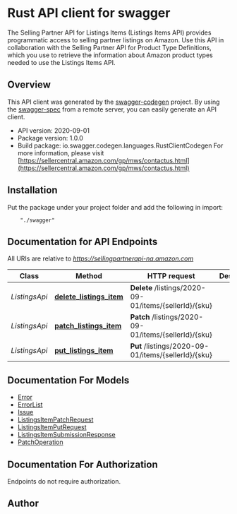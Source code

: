 # Rust API client for swagger

The Selling Partner API for Listings Items (Listings Items API) provides programmatic access to selling partner listings on Amazon. Use this API in collaboration with the Selling Partner API for Product Type Definitions, which you use to retrieve the information about Amazon product types needed to use the Listings Items API.

## Overview
This API client was generated by the [swagger-codegen](https://github.com/swagger-api/swagger-codegen) project.  By using the [swagger-spec](https://github.com/swagger-api/swagger-spec) from a remote server, you can easily generate an API client.

- API version: 2020-09-01
- Package version: 1.0.0
- Build package: io.swagger.codegen.languages.RustClientCodegen
For more information, please visit [https://sellercentral.amazon.com/gp/mws/contactus.html](https://sellercentral.amazon.com/gp/mws/contactus.html)

## Installation
Put the package under your project folder and add the following in import:
```
    "./swagger"
```

## Documentation for API Endpoints

All URIs are relative to *https://sellingpartnerapi-na.amazon.com*

Class | Method | HTTP request | Description
------------ | ------------- | ------------- | -------------
*ListingsApi* | [**delete_listings_item**](docs/ListingsApi.md#delete_listings_item) | **Delete** /listings/2020-09-01/items/{sellerId}/{sku} | 
*ListingsApi* | [**patch_listings_item**](docs/ListingsApi.md#patch_listings_item) | **Patch** /listings/2020-09-01/items/{sellerId}/{sku} | 
*ListingsApi* | [**put_listings_item**](docs/ListingsApi.md#put_listings_item) | **Put** /listings/2020-09-01/items/{sellerId}/{sku} | 


## Documentation For Models

 - [Error](docs/Error.md)
 - [ErrorList](docs/ErrorList.md)
 - [Issue](docs/Issue.md)
 - [ListingsItemPatchRequest](docs/ListingsItemPatchRequest.md)
 - [ListingsItemPutRequest](docs/ListingsItemPutRequest.md)
 - [ListingsItemSubmissionResponse](docs/ListingsItemSubmissionResponse.md)
 - [PatchOperation](docs/PatchOperation.md)


## Documentation For Authorization
 Endpoints do not require authorization.


## Author



